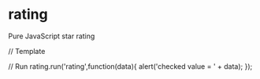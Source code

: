 rating
======

Pure JavaScript star rating

// Template
<div id="rating" class="rating"></div>

// Run
rating.run('rating',function(data){
  alert('checked value = ' + data);
});